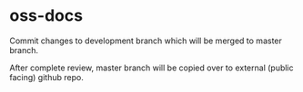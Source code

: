 # oss-docs

Commit changes to development branch which will be merged to master branch.

After complete review, master branch will be copied over to external (public facing) github repo.